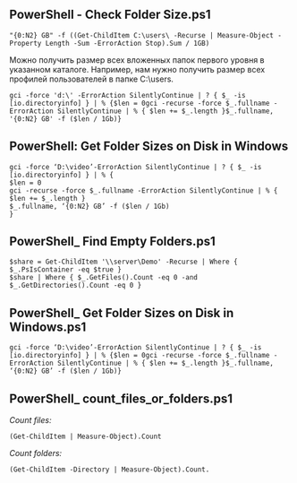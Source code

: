 ## PowerShell - Check Folder Size.ps1
```
"{0:N2} GB" -f ((Get-ChildItem C:\users\ -Recurse | Measure-Object -Property Length -Sum -ErrorAction Stop).Sum / 1GB)
```
Можно получить размер всех вложенных папок первого уровня в указанном каталоге.
Например, нам нужно получить размер всех профилей пользователей в папке C:\users.
```
gci -force 'd:\' -ErrorAction SilentlyContinue | ? { $_ -is [io.directoryinfo] } | % {$len = 0gci -recurse -force $_.fullname -ErrorAction SilentlyContinue | % { $len += $_.length }$_.fullname, '{0:N2} GB' -f ($len / 1Gb)}
```

## PowerShell: Get Folder Sizes on Disk in Windows
```
gci -force ‘D:\video’-ErrorAction SilentlyContinue | ? { $_ -is [io.directoryinfo] } | % {
$len = 0
gci -recurse -force $_.fullname -ErrorAction SilentlyContinue | % { $len += $_.length }
$_.fullname, ‘{0:N2} GB’ -f ($len / 1Gb)
}
```
## PowerShell_ Find Empty Folders.ps1
```
$share = Get-ChildItem '\\server\Demo' -Recurse | Where { $_.PsIsContainer -eq $true }
$share | Where { $_.GetFiles().Count -eq 0 -and $_.GetDirectories().Count -eq 0 }
```
## PowerShell_ Get Folder Sizes on Disk in Windows.ps1
```
gci -force ‘D:\video’-ErrorAction SilentlyContinue | ? { $_ -is [io.directoryinfo] } | % {$len = 0gci -recurse -force $_.fullname -ErrorAction SilentlyContinue | % { $len += $_.length }$_.fullname, ‘{0:N2} GB’ -f ($len / 1Gb)}
```

## PowerShell_ count_files_or_folders.ps1
_Count files:_
```
(Get-ChildItem | Measure-Object).Count
```

_Count folders:_
```
(Get-ChildItem -Directory | Measure-Object).Count.
```
